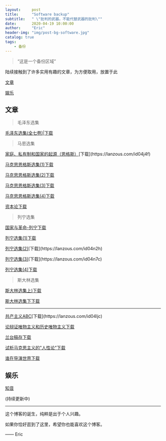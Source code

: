```yaml
---
layout:     post
title:      "Software backup"
subtitle:   " \"批判的武器，不能代替武器的批判\""
date:       2020-04-19 10:00:00
author:     "Eric"
header-img: "img/post-bg-software.jpg"
catalog: true
tags:
    - 备份
---
```


> “这是一个备份区域”

陆续接触到了许多实用有趣的文章，为方便取用，放置于此

[文章](#louti)

[娱乐](#yule)


<p id = "louti"></p>

## 文章

>毛泽东选集

[毛泽东选集(全七卷)](https://pdf.maitube.com/pdf/?e=agfsul6ZBeIc6)|[下载](https://lanzous.com/id04lqj)

>马恩选集

[家庭、私有制和国家的起源（恩格斯）](https://pdf.maitube.com/pdf/?e=agJGEqBTt.3e.)[下载](https://lanzous.com/id04j4f)

[马克思恩格斯选集(1)](https://pdf.maitube.com/pdf/?e=agvOnXwPssJ1I)[下载](https://lanzous.com/id04kkh)

[马克思恩格斯选集(2)](https://pdf.maitube.com/pdf/?e=agYBkndVEPw7U)[下载](https://lanzous.com/id04kmj)

[马克思恩格斯选集(3)](https://pdf.maitube.com/pdf/?e=agAMHFkm7JN0g)[下载](https://lanzous.com/id04kpc)

[马克思恩格斯选集(4)](https://pdf.maitube.com/pdf/?e=agwZJoe8qrqWA)[下载](https://lanzous.com/id04kre)

[资本论](https://pdf.maitube.com/pdf/?e=agts.GhP3JFks)[下载](https://lanzous.com/id04kjg)

>列宁选集

[国家与革命-列宁](https://pdf.maitube.com/pdf/?e=agijaTdGiFHac)[下载](https://lanzous.com/id04nch)

[列宁选集(1)](https://pdf.maitube.com/pdf/?e=aglq0SZza4djo)[下载](https://lanzous.com/id04n0f)

[列宁选集(2)](https://pdf.maitube.com/pdf/?e=agd16lhNYKTa.)[下载](https://lanzous.com/id04n2h)

[列宁选集(3)](https://pdf.maitube.com/pdf/?e=agwGMZRWLCah.)[下载](https://lanzous.com/id04n7c)

[列宁选集(4)](https://pdf.maitube.com/pdf/?e=agLsSrIhm0bIM)[下载](https://lanzous.com/id04naf)

>斯大林选集

[斯大林选集上)](https://pdf.maitube.com/pdf/?e=agDygxIXZ8FEc)[下载](https://lanzous.com/id04nkf)

[斯大林选集下](https://pdf.maitube.com/pdf/?e=ag4IYa8BXdlEQ)[下载](https://lanzous.com/id04nid)

---

[共产主义ABC](https://pdf.maitube.com/pdf/?e=agQSsdc5fXde.)[下载](https://lanzous.com/id04ljc)

[论辩证唯物主义和历史唯物主义](https://pdf.maitube.com/pdf/?e=ag9jXHWbQ597Y)[下载](https://lanzous.com/id04l7a)

[兰台稿存](https://pdf.maitube.com/pdf/?e=ag46ctk8fC/CU)[下载](https://lanzous.com/id04m6f)

[试析马克思主义的"人性论"](https://pdf.maitube.com/pdf/?e=agiV4ySZzDQmA)[下载](https://lanzous.com/id04kzc)

[谁在导演世界](https://pdf.maitube.com/pdf/?e=agRoZvuebLxBQ)[下载](https://lanzous.com/id04m8h)

<p id = "yule"></p>

## 娱乐

[知音](https://lanzous.com/ibl2wof)

(持续更新中)

---

这个博客的诞生，纯粹是出于个人兴趣。

如果你恰好逛到了这里，希望你也能喜欢这个博客。

—— Eric 


